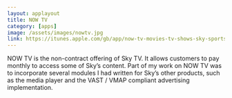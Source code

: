 ```yaml
---
layout: applayout
title: NOW TV
category: [apps]
image: /assets/images/nowtv.jpg
link: https://itunes.apple.com/gb/app/now-tv-movies-tv-shows-sky-sports-no-contract/id512266300?mt=8
---
```


NOW TV is the non-contract offering of Sky TV. It allows customers to pay monthly to access some of Sky’s content. Part of my work on NOW TV was to incorporate several modules I had written for Sky’s other products, such as the media player and the VAST / VMAP compliant advertising implementation.
